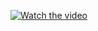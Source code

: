 [![Watch the video](https://img.youtube.com/vi/dQw4w9WgXcQ/0.jpg)](https://www.youtube.com/embed/dQw4w9WgXcQ?si=Cl7Kdz7xLTkFSZNv)

